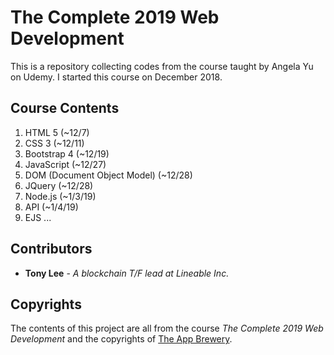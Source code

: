# The Complete 2019 Web Development

This is a repository collecting codes from the course taught by Angela Yu on Udemy. I started this course on December 2018.

## Course Contents

1. HTML 5 (~12/7)
2. CSS 3 (~12/11)
3. Bootstrap 4 (~12/19)
4. JavaScript (~12/27)
5. DOM (Document Object Model) (~12/28)
6. JQuery (~12/28)
7. Node.js (~1/3/19)
8. API (~1/4/19)
9. EJS
...

## Contributors

* **Tony Lee** - *A blockchain T/F lead at Lineable Inc.*

## Copyrights

The contents of this project are all from the course *The Complete 2019 Web Development* and the copyrights of [The App Brewery](https://www.appbrewery.co/).
